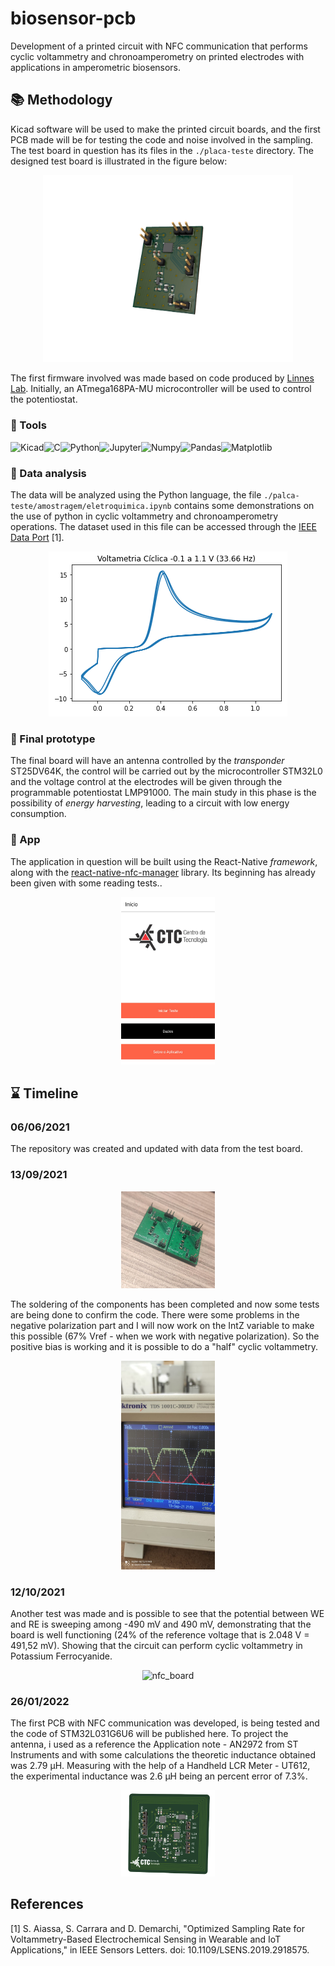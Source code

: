 # biosensor-pcb

Development of a printed circuit with NFC communication that performs cyclic voltammetry and chronoamperometry on printed electrodes with applications in amperometric biosensors.

## :books: Methodology

Kicad software will be used to make the printed circuit boards, and the first PCB made will be for testing the code and noise involved in the sampling. The test board in question has its files in the `./placa-teste` directory. The designed test board is illustrated in the figure below:

<p align="center">
<img src="https://github.com/LCrozatti/biosensor-pcb/blob/master/placa-teste/images/pcb1.png" alt="pcb" width="400"/>
</p>

The first firmware involved was made based on code produced by [Linnes Lab](https://github.com/LinnesLab/LMP91000). Initially, an ATmega168PA-MU microcontroller will be used to control the potentiostat.

### :hammer: Tools

[<img align="left" alt="Kicad" height="28px" src="https://user-images.githubusercontent.com/352202/53980744-60746100-4111-11e9-9f8c-17ca6b50efd8.png"/>](https://www.kicad.org/)

[<img align="left" alt="C" height="28px" src="https://cdn.iconscout.com/icon/free/png-512/c-programming-569564.png"/>]()

[<img align="left" alt="Python" height="28px" src="https://upload.wikimedia.org/wikipedia/commons/thumb/c/c3/Python-logo-notext.svg/1200px-Python-logo-notext.svg.png"/>](https://www.python.org/)

[<img align="left" alt="Jupyter" height="28px" src="https://upload.wikimedia.org/wikipedia/commons/thumb/3/38/Jupyter_logo.svg/1200px-Jupyter_logo.svg.png"/>](https://jupyter.org/)

[<img align="left" alt="Numpy" height="28px" src="https://cdn.worldvectorlogo.com/logos/numpy.svg"/>](https://numpy.org/)

[<img align="left" alt="Pandas" height="28px" src="https://upload.wikimedia.org/wikipedia/commons/thumb/2/22/Pandas_mark.svg/1200px-Pandas_mark.svg.png"/>](https://pandas.pydata.org/)

[<img align="left" alt="Matplotlib" height="28px" src="https://upload.wikimedia.org/wikipedia/commons/thumb/0/01/Created_with_Matplotlib-logo.svg/1024px-Created_with_Matplotlib-logo.svg.png"/>](https://numpy.org/)

<br />

### :test_tube: Data analysis

The data will be analyzed using the Python language, the file `./palca-teste/amostragem/eletroquimica.ipynb` contains some demonstrations on the use of python in cyclic voltammetry and chronoamperometry operations. The dataset used in this file can be accessed through the [IEEE Data Port](https://ieee-dataport.org/documents/supplementary-material-optimized-sampling-rate-voltammetry-based-electrochemical-sensing) [1].

<p align="center">
<img src="https://github.com/LCrozatti/biosensor-pcb/blob/master/placa-teste/images/amostragem.png" alt="Amostragem"/>
</p>

### :dart: Final prototype

The final board will have an antenna controlled by the *transponder* ST25DV64K, the control will be carried out by the microcontroller STM32L0 and the voltage control at the electrodes will be given through the programmable potentiostat LMP91000. The main study in this phase is the possibility of *energy harvesting*, leading to a circuit with low energy consumption.

### :iphone: App

The application in question will be built using the React-Native *framework*, along with the [react-native-nfc-manager](https://github.com/whitedogg13/react-native-nfc-manager) library. Its beginning has already been given with some reading tests..

<p align="center">
<img src="https://github.com/LCrozatti/biosensor-pcb/blob/master/aplicativo/images/inicio.jpeg" alt="pcb" width="150"/>
</p>

## :hourglass: Timeline

### 06/06/2021

The repository was created and updated with data from the test board.

### 13/09/2021

<p align="center">
<img src="https://github.com/LCrozatti/biosensor-pcb/blob/master/placa-teste/images/placa_1.png" alt="placa-1" width="150"/>
</p>

The soldering of the components has been completed and now some tests are being done to confirm the code. There were some problems in the negative polarization part and I will now work on the IntZ variable to make this possible (67% Vref - when we work with negative polarization). So the positive bias is working and it is possible to do a "half" cyclic voltammetry.

<p align="center">
<img src="https://github.com/LCrozatti/biosensor-pcb/blob/master/placa-teste/images/osciloscopio_1.png" alt="osciloscopio_1" width="150"/>
</p>

### 12/10/2021

Another test was made and is possible to see that the potential between WE and RE is sweeping among -490 mV and 490 mV, demonstrating that the board is well functioning (24% of the reference voltage that is 2.048 V = 491,52 mV). Showing that the circuit can perform cyclic voltammetry in Potassium Ferrocyanide.

<p align="center">
<img src="https://github.com/LCrozatti/biosensor-pcb/blob/master/placa-teste/images/placa_teste_frente.png" alt="nfc_board" width="150"/>
</p>

### 26/01/2022

The first PCB with NFC communication was developed, is being tested and the code of STM32L031G6U6 will be published here. To project the antenna, i used as a reference the Application note - AN2972 from ST Instruments and with some calculations the theoretic inductance obtained was 2.79 µH. Measuring with the help of a Handheld LCR Meter - UT612, the experimental inductance was 2.6 µH being an percent error of 7.3%.

<p align="center">
<img src="https://github.com/LCrozatti/biosensor-pcb/blob/master/placa-final/images/nfc_board.png" alt="nfc_board" width="150"/>
</p>

## References

[1] S. Aiassa, S. Carrara and D. Demarchi, "Optimized Sampling Rate for Voltammetry-Based Electrochemical Sensing in Wearable and IoT Applications," in IEEE Sensors Letters. doi: 10.1109/LSENS.2019.2918575.
